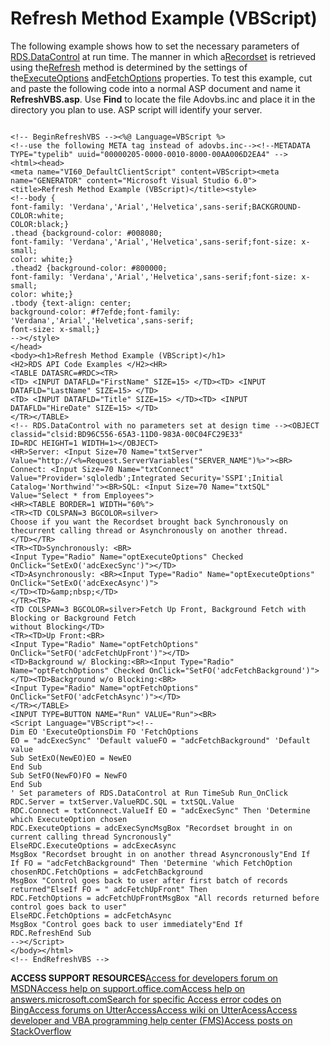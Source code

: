 
# Refresh Method Example (VBScript)



The following example shows how to set the necessary parameters of [RDS.DataControl](http://msdn.microsoft.com/library/ac430669-7628-696c-c036-b5d35405d788%28Office.15%29.aspx) at run time. The manner in which a[Recordset](http://msdn.microsoft.com/library/0f963bf8-f066-dc8a-b754-f427de712df1%28Office.15%29.aspx) is retrieved using the[Refresh](http://msdn.microsoft.com/library/f1c8829f-9c7d-12b6-7470-727ff38d663e%28Office.15%29.aspx) method is determined by the settings of the[ExecuteOptions](http://msdn.microsoft.com/library/fb244cbd-9a03-9128-1373-694c9061c9da%28Office.15%29.aspx) and[FetchOptions](http://msdn.microsoft.com/library/0d86c5e4-9abc-5c0e-dc04-4183f4c278cc%28Office.15%29.aspx) properties. To test this example, cut and paste the following code into a normal ASP document and name it **RefreshVBS.asp**. Use **Find** to locate the file Adovbs.inc and place it in the directory you plan to use. ASP script will identify your server.

```

<!-- BeginRefreshVBS --><%@ Language=VBScript %>
<!--use the following META tag instead of adovbs.inc--><!--METADATA TYPE="typelib" uuid="00000205-0000-0010-8000-00AA006D2EA4" -->
<html><head>
<meta name="VI60_DefaultClientScript" content=VBScript><meta name="GENERATOR" content="Microsoft Visual Studio 6.0">
<title>Refresh Method Example (VBScript)</title><style>
<!--body {
font-family: 'Verdana','Arial','Helvetica',sans-serif;BACKGROUND-COLOR:white;
COLOR:black;}
.thead {background-color: #008080;
font-family: 'Verdana','Arial','Helvetica',sans-serif;font-size: x-small;
color: white;}
.thead2 {background-color: #800000;
font-family: 'Verdana','Arial','Helvetica',sans-serif;font-size: x-small;
color: white;}
.tbody {text-align: center;
background-color: #f7efde;font-family: 'Verdana','Arial','Helvetica',sans-serif;
font-size: x-small;}
--></style>
</head> 
<body><h1>Refresh Method Example (VBScript)</h1> 
<H2>RDS API Code Examples </H2><HR>
<TABLE DATASRC=#RDC><TR>
<TD> <INPUT DATAFLD="FirstName" SIZE=15> </TD><TD> <INPUT DATAFLD="LastName" SIZE=15> </TD>
<TD> <INPUT DATAFLD="Title" SIZE=15> </TD><TD> <INPUT DATAFLD="HireDate" SIZE=15> </TD>
</TR></TABLE> 
<!-- RDS.DataControl with no parameters set at design time --><OBJECT classid="clsid:BD96C556-65A3-11D0-983A-00C04FC29E33"
ID=RDC HEIGHT=1 WIDTH=1></OBJECT>
<HR>Server: <Input Size=70 Name="txtServer" Value="http://<%=Request.ServerVariables("SERVER_NAME")%>"><BR>
Connect: <Input Size=70 Name="txtConnect" Value="Provider='sqloledb';Integrated Security='SSPI';Initial Catalog='Northwind'"><BR>SQL: <Input Size=70 Name="txtSQL" Value="Select * from Employees">
<HR><TABLE BORDER=1 WIDTH="60%">
<TR><TD COLSPAN=3 BGCOLOR=silver>
Choose if you want the Recordset brought back Synchronously on thecurrent calling thread or Asynchronously on another thread.
</TD></TR>
<TR><TD>Synchronously: <BR>
<Input Type="Radio" Name="optExecuteOptions" Checked OnClick="SetExO('adcExecSync')"></TD>
<TD>Asynchronously: <BR><Input Type="Radio" Name="optExecuteOptions" OnClick="SetExO('adcExecAsync')">
</TD><TD>&amp;nbsp;</TD>
</TR><TR>
<TD COLSPAN=3 BGCOLOR=silver>Fetch Up Front, Background Fetch with Blocking or Background Fetch
without Blocking</TD>
<TR><TD>Up Front:<BR>
<Input Type="Radio" Name="optFetchOptions" OnClick="SetFO('adcFetchUpFront')"></TD>
<TD>Background w/ Blocking:<BR><Input Type="Radio" Name="optFetchOptions" Checked OnClick="SetFO('adcFetchBackground')">
</TD><TD>Background w/o Blocking:<BR>
<Input Type="Radio" Name="optFetchOptions" OnClick="SetFO('adcFetchAsync')"></TD>
</TR></TABLE> 
<INPUT TYPE=BUTTON NAME="Run" VALUE="Run"><BR> 
<Script Language="VBScript"><!--
Dim EO 'ExecuteOptionsDim FO 'FetchOptions
EO = "adcExecSync" 'Default valueFO = "adcFetchBackground" 'Default value 
Sub SetExO(NewEO)EO = NewEO
End Sub 
Sub SetFO(NewFO)FO = NewFO
End Sub 
' Set parameters of RDS.DataControl at Run TimeSub Run_OnClick
RDC.Server = txtServer.ValueRDC.SQL = txtSQL.Value
RDC.Connect = txtConnect.ValueIf EO = "adcExecSync" Then 'Determine which ExecuteOption chosen
RDC.ExecuteOptions = adcExecSyncMsgBox "Recordset brought in on current calling thread Syncronously"
ElseRDC.ExecuteOptions = adcExecAsync
MsgBox "Recordset brought in on another thread Asyncronously"End If 
If FO = "adcFetchBackground" Then 'Determine 'which FetchOption chosenRDC.FetchOptions = adcFetchBackground
MsgBox "Control goes back to user after first batch of records returned"ElseIf FO = " adcFetchUpFront" Then
RDC.FetchOptions = adcFetchUpFrontMsgBox "All records returned before control goes back to user"
ElseRDC.FetchOptions = adcFetchAsync
MsgBox "Control goes back to user immediately"End If 
RDC.RefreshEnd Sub
--></Script> 
</body></html>
<!-- EndRefreshVBS -->

```

 **ACCESS SUPPORT RESOURCES**[Access for developers forum on MSDN](https://social.msdn.microsoft.com/Forums/office/en-US/home?forum=accessdev)[Access help on support.office.com](https://support.office.com/search/results?query=Access)[Access help on answers.microsoft.com](http://answers.microsoft.com/en-us/office/forum/access?page=1&amp;tab=question&amp;status=all&amp;auth=1)[Search for specific Access error codes on Bing](http://www.bing.com/)[Access forums on UtterAccess](http://www.utteraccess.com/forum/index.php?act=idx)[Access wiki on UtterAcess](http://www.utteraccess.com/forum/index.php?act=idx)[Access developer and VBA programming help center (FMS)](http://www.fmsinc.com/MicrosoftAccess/developer/)[Access posts on StackOverflow](http://stackoverflow.com/questions/tagged/ms-access)
